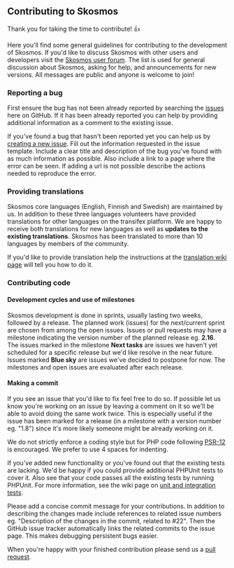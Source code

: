 ## Contributing to Skosmos

Thank you for taking the time to contribute! :+1:

Here you'll find some general guidelines for contributing to the development of Skosmos. If you'd like to discuss Skosmos with other users and developers visit the [Skosmos user forum](https://groups.google.com/forum/#!forum/skosmos-users). The list is used for general discussion about Skosmos, asking for help, and announcements for new versions. All messages are public and anyone is welcome to join!

### Reporting a bug

First ensure the bug has not been already reported by searching the [issues](https://github.com/NatLibFi/Skosmos/issues/) here on GitHub. If it has been already reported you can help by providing additional information as a comment to the existing issue.

If you've found a bug that hasn't been reported yet you can help us by [creating a new issue](https://github.com/NatLibFi/Skosmos/issues/new). Fill out the information requested in the issue template. Include a clear title and description of the bug you've found with as much information as possible. Also include a link to a page where the error can be seen. If adding a url is not possible describe the actions needed to reproduce the error.

### Providing translations

Skosmos core languages (English, Finnish and Swedish) are maintained by us. In addition to these three languages volunteers have provided translations for other languages on the transifex platform. We are happy to receive both translations for new languages as well as **updates to the existing translations**. Skosmos has been translated to more than 10 languages by members of the community.

If you'd like to provide translation help the instructions at the [translation wiki page](https://github.com/NatLibFi/Skosmos/wiki/Translation) will tell you how to do it.

### Contributing code

#### Development cycles and use of milestones
Skosmos development is done in sprints, usually lasting two weeks, followed by a release. The planned work (issues) for the next/current sprint are chosen from among the open issues. Issues or pull requests may have a milestone indicating the version number of the planned release eg. **2.16**. The issues marked in the milestone **Next tasks** are issues we haven't yet scheduled for a specific release but we'd like resolve in the near future. Issues marked **Blue sky** are issues we've decided to postpone for now. The milestones and open issues are evaluated after each release.

#### Making a commit
If you see an issue that you'd like to fix feel free to do so. If possible let us know you're working on an issue by leaving a comment on it so we'll be able to avoid doing the same work twice. This is especially useful if the issue has been marked for a release (in a milestone with a version number eg. "1.8") since it's more likely someone might be already working on it.

We do not strictly enforce a coding style but for PHP code following [PSR-12](https://www.php-fig.org/psr/psr-12/) is encouraged. We prefer to use 4 spaces for indenting.

If you've added new functionality or you've found out that the existing tests are lacking. We'd be happy if you could provide additional PHPUnit tests to cover it. Also see that your code passes all the existing tests by running PHPUnit. For more information, see the wiki page on [unit and integration tests](https://github.com/NatLibFi/Skosmos/wiki/Unit-and-integration-tests).

Please add a concise commit message for your contributions. In addition to describing the changes made include references to related issue numbers eg. "Description of the changes in the commit, related to #22". Then the GitHub issue tracker automatically links the related commits to the issue page. This makes debugging persistent bugs easier.

When you're happy with your finished contribution please send us a [pull request](https://help.github.com/articles/about-pull-requests/).
